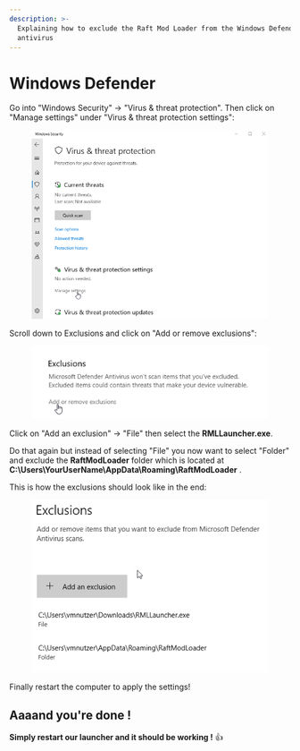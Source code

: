 ```yaml
---
description: >-
  Explaining how to exclude the Raft Mod Loader from the Windows Defender
  antivirus
---
```


# Windows Defender

Go into "Windows Security" -> "Virus & threat protection". Then click on "Manage settings" under "Virus & threat protection settings":

<div align="left">

<figure><img src="../../../.gitbook/assets/grafik (4) (1).png" alt=""><figcaption></figcaption></figure>

</div>

Scroll down to Exclusions and click on "Add or remove exclusions":&#x20;

<div align="left">

<figure><img src="../../../.gitbook/assets/grafik (5) (1).png" alt=""><figcaption></figcaption></figure>

</div>

Click on "Add an exclusion" -> "File" then select the **RMLLauncher.exe**.

Do that again but instead of selecting "File" you now want to select "Folder" and exclude the **RaftModLoader** folder which is located at **C:\Users\YourUserName\AppData\Roaming\RaftModLoader** .

This is how the exclusions should look like in the end:

<div align="left">

<figure><img src="../../../.gitbook/assets/grafik (6) (1).png" alt=""><figcaption></figcaption></figure>

</div>

Finally restart the computer to apply the settings!

## Aaaand you're done !

**Simply restart our launcher and it should be working !** :thumbsup:
